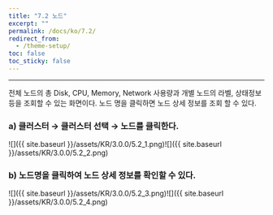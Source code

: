 ```yaml
---
title: "7.2 노드"
excerpt: ""
permalink: /docs/ko/7.2/
redirect_from:
  - /theme-setup/
toc: false
toc_sticky: false
---
```


---
전체 노드의 총 Disk, CPU, Memory, Network 사용량과 개별 노드의 라벨, 상태정보 등을 조회할 수 있는 화면이다. 노드 명을 클릭하면 노드 상세 정보를 조회 할 수 있다.

### a\) 클러스터 → 클러스터 선택 → 노드를 클릭한다.
![]({{ site.baseurl }}/assets/KR/3.0.0/5.2_1.png)![]({{ site.baseurl }}/assets/KR/3.0.0/5.2_2.png)

### b\) 노드명을 클릭하여 노드 상세 정보를 확인할 수 있다.
![]({{ site.baseurl }}/assets/KR/3.0.0/5.2_3.png)![]({{ site.baseurl }}/assets/KR/3.0.0/5.2_4.png)
